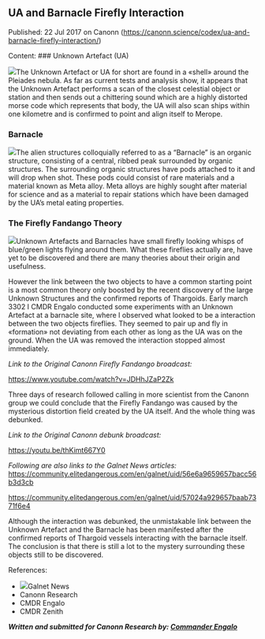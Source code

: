 ## UA and Barnacle Firefly Interaction

Published: 22 Jul 2017 on Canonn (https://canonn.science/codex/ua-and-barnacle-firefly-interaction/)

Content: ### Unknown Artefact (UA)

![](https://canonn.science/wp-content/uploads/2017/07/UA_artbook-278x300.jpg)The Unknown Artefact or UA for short are found in a «shell» around the Pleiades nebula. As far as current tests and analysis show, it appears that the Unknown Artefact performs a scan of the closest celestial object or station and then sends out a chittering sound which are a highly distorted morse code which represents that body, the UA will also scan ships within one kilometre and is confirmed to point and align itself to Merope.

### Barnacle

![](https://canonn.science/wp-content/uploads/2017/07/Barnacle_and_Metaalloy-300x169.jpg)The alien structures colloquially referred to as a “Barnacle” is an organic structure, consisting of a central, ribbed peak surrounded by organic structures. The surrounding organic structures have pods attached to it and will drop when shot. These pods could consist of rare materials and a material known as Meta alloy. Meta alloys are highly sought after material for science and as a material to repair stations which have been damaged by the UA’s metal eating properties.

### The Firefly Fandango Theory

![](https://canonn.science/wp-content/uploads/2017/07/Firefly_green.jpg)Unknown Artefacts and Barnacles have small firefly looking whisps of blue/green lights flying around them. What these fireflies actually are, have yet to be discovered and there are many theories about their origin and usefulness.

However the link between the two objects to have a common starting point is a most common theory only boosted by the recent discovery of the large Unknown Structures and the confirmed reports of Thargoids. Early march 3302 I CMDR Engalo conducted some experiments with an Unknown Artefact at a barnacle site, where I observed what looked to be a interaction between the two objects fireflies. They seemed to pair up and fly in «formation» not deviating from each other as long as the UA was on the ground. When the UA was removed the interaction stopped almost immediately.

*Link to the Original Canonn Firefly Fandango broadcast:*

https://www.youtube.com/watch?v=JDHhJZaP2Zk

Three days of research followed calling in more scientist from the Canonn group we could conclude that the Firefly Fandango was caused by the mysterious distortion field created by the UA itself. And the whole thing was debunked.

*Link to the Original Canonn debunk broadcast:*

https://youtu.be/thKimt667Y0

*Following are also links to the Galnet News articles:* https://community.elitedangerous.com/en/galnet/uid/56e6a9659657bacc56b3d3cb

https://community.elitedangerous.com/en/galnet/uid/57024a929657baab7371f6e4

Although the interaction was debunked, the unmistakable link between the Unknown Artefact and the Barnacle has been manifested after the confirmed reports of Thargoid vessels interacting with the barnacle itself. The conclusion is that there is still a lot to the mystery surrounding these objects still to be discovered.

References:

- ![](https://canonn.science/wp-content/uploads/2017/04/CanonnWebsiteLogo-transparent-300x120.png)Galnet News
- Canonn Research
- CMDR Engalo
- CMDR Zenith

***Written and submitted for Canonn Research by: [Commander Engalo](/user/engalo/)***